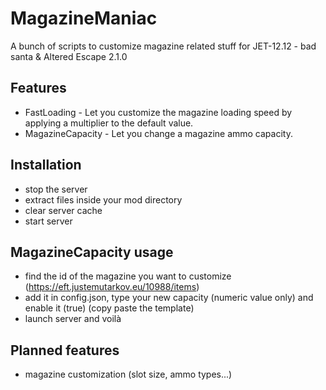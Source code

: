 # MagazineManiac

A bunch of scripts to customize magazine related stuff for JET-12.12 - bad santa & Altered Escape 2.1.0

## Features 
* FastLoading - Let you customize the magazine loading speed by applying a multiplier to the default value.
* MagazineCapacity - Let you change a magazine ammo capacity.

## Installation
* stop the server
* extract files inside your mod directory
* clear server cache
* start server

## MagazineCapacity usage
* find the id of the magazine you want to customize (https://eft.justemutarkov.eu/10988/items)
* add it in config.json, type your new capacity (numeric value only) and enable it (true) (copy paste the template)
* launch server and voilà 

## Planned features
* magazine customization (slot size, ammo types...)

